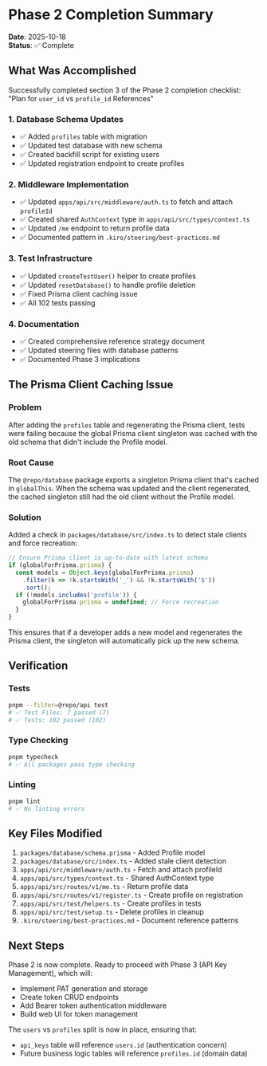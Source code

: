 # Phase 2 Completion Summary

**Date**: 2025-10-18  
**Status**: ✅ Complete

## What Was Accomplished

Successfully completed section 3 of the Phase 2 completion checklist: "Plan for `user_id` vs `profile_id` References"

### 1. Database Schema Updates

- ✅ Added `profiles` table with migration
- ✅ Updated test database with new schema
- ✅ Created backfill script for existing users
- ✅ Updated registration endpoint to create profiles

### 2. Middleware Implementation

- ✅ Updated `apps/api/src/middleware/auth.ts` to fetch and attach `profileId`
- ✅ Created shared `AuthContext` type in `apps/api/src/types/context.ts`
- ✅ Updated `/me` endpoint to return profile data
- ✅ Documented pattern in `.kiro/steering/best-practices.md`

### 3. Test Infrastructure

- ✅ Updated `createTestUser()` helper to create profiles
- ✅ Updated `resetDatabase()` to handle profile deletion
- ✅ Fixed Prisma client caching issue
- ✅ All 102 tests passing

### 4. Documentation

- ✅ Created comprehensive reference strategy document
- ✅ Updated steering files with database patterns
- ✅ Documented Phase 3 implications

## The Prisma Client Caching Issue

### Problem

After adding the `profiles` table and regenerating the Prisma client, tests were failing because the global Prisma client singleton was cached with the old schema that didn't include the Profile model.

### Root Cause

The `@repo/database` package exports a singleton Prisma client that's cached in `globalThis`. When the schema was updated and the client regenerated, the cached singleton still had the old client without the Profile model.

### Solution

Added a check in `packages/database/src/index.ts` to detect stale clients and force recreation:

```typescript
// Ensure Prisma client is up-to-date with latest schema
if (globalForPrisma.prisma) {
  const models = Object.keys(globalForPrisma.prisma)
    .filter(k => !k.startsWith('_') && !k.startsWith('$'))
    .sort();
  if (!models.includes('profile')) {
    globalForPrisma.prisma = undefined; // Force recreation
  }
}
```

This ensures that if a developer adds a new model and regenerates the Prisma client, the singleton will automatically pick up the new schema.

## Verification

### Tests
```bash
pnpm --filter=@repo/api test
# ✅ Test Files: 7 passed (7)
# ✅ Tests: 102 passed (102)
```

### Type Checking
```bash
pnpm typecheck
# ✅ All packages pass type checking
```

### Linting
```bash
pnpm lint
# ✅ No linting errors
```

## Key Files Modified

1. `packages/database/schema.prisma` - Added Profile model
2. `packages/database/src/index.ts` - Added stale client detection
3. `apps/api/src/middleware/auth.ts` - Fetch and attach profileId
4. `apps/api/src/types/context.ts` - Shared AuthContext type
5. `apps/api/src/routes/v1/me.ts` - Return profile data
6. `apps/api/src/routes/v1/register.ts` - Create profile on registration
7. `apps/api/src/test/helpers.ts` - Create profiles in tests
8. `apps/api/src/test/setup.ts` - Delete profiles in cleanup
9. `.kiro/steering/best-practices.md` - Document reference patterns

## Next Steps

Phase 2 is now complete. Ready to proceed with Phase 3 (API Key Management), which will:

- Implement PAT generation and storage
- Create token CRUD endpoints
- Add Bearer token authentication middleware
- Build web UI for token management

The `users` vs `profiles` split is now in place, ensuring that:
- `api_keys` table will reference `users.id` (authentication concern)
- Future business logic tables will reference `profiles.id` (domain data)
